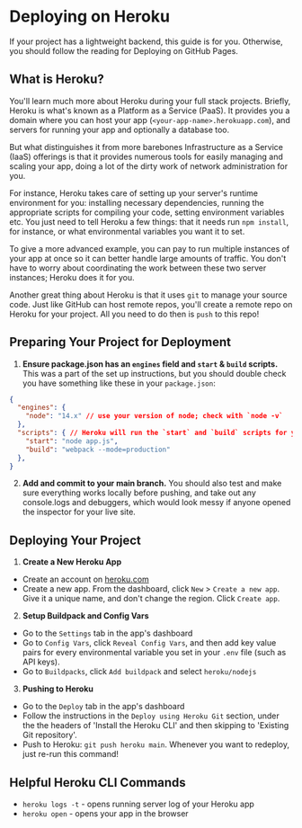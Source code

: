 # Deploying on Heroku

If your project has a lightweight backend, this guide is for you. Otherwise, you
should follow the reading for Deploying on GitHub Pages.

## What is Heroku?

You'll learn much more about Heroku during your full stack projects. Briefly,
Heroku is what's known as a Platform as a Service (PaaS). It provides you a
domain where you can host your app (`<your-app-name>.herokuapp.com`), and servers
for running your app and optionally a database too. 

But what distinguishes it from more barebones Infrastructure as a Service (IaaS) 
offerings is that it provides numerous tools for easily managing and scaling 
your app, doing a lot of the dirty work of network administration for you. 

For instance, Heroku takes care of setting up your server's runtime environment
for you: installing necessary dependencies, running the appropriate scripts for
compiling your code, setting environment variables etc. You just need to tell
Heroku a few things: that it needs run `npm install`, for instance, or what 
environmental variables you want it to set. 

To give a more advanced example, you can pay to run multiple instances of your 
app at once so it can better handle large amounts of traffic. You don't have to 
worry about coordinating the work between these two server instances; Heroku 
does it for you.

Another great thing about Heroku is that it uses `git` to manage your source 
code. Just like GitHub can host remote repos, you'll create a remote repo on
Heroku for your project. All you need to do then is `push` to this repo!

## Preparing Your Project for Deployment

1. **Ensure package.json has an `engines` field and `start` & `build` scripts.** 
This was a part of the set up instructions, but you should double check you have
something like these in your `package.json`:
```json
{
  "engines": {
    "node": "14.x" // use your version of node; check with `node -v`
  },
  "scripts": { // Heroku will run the `start` and `build` scripts for you
    "start": "node app.js", 
    "build": "webpack --mode=production"
  },
}
```

2. **Add and commit to your main branch.** 
You should also test and make sure everything works locally before pushing, and 
take out any console.logs and debuggers, which would look messy if anyone opened
the inspector for your live site.

## Deploying Your Project

1. **Create a New Heroku App**
  * Create an account on [heroku.com][heroku]
  * Create a new app. From the dashboard, click `New` > `Create a new app`. Give 
  it a unique name, and don't change the region. Click `Create app`.

2. **Setup Buildpack and Config Vars**
  * Go to the `Settings` tab in the app's dashboard
  * Go to `Config Vars`, click `Reveal Config Vars`, and then add key value 
  pairs for every environmental variable you set in your `.env` file (such as 
  API keys).
  * Go to `Buildpacks`, click `Add buildpack` and select `heroku/nodejs`


3. **Pushing to Heroku**
  * Go to the `Deploy` tab in the app's dashboard
  * Follow the instructions in the `Deploy using Heroku Git` section, under the
  the headers of 'Install the Heroku CLI' and then skipping to 'Existing Git
  repository'. 
  * Push to Heroku: `git push heroku main`. Whenever you want to redeploy, just
  re-run this command!

## Helpful Heroku CLI Commands

- `heroku logs -t` - opens running server log of your Heroku app
- `heroku open` - opens your app in the browser

[heroku]: https://www.heroku.com